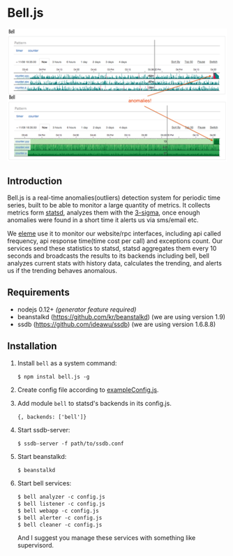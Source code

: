 Bell.js
=======

![snap](snap.png)

Introduction
------------

Bell.js is a real-time anomalies(outliers) detection system for periodic time
series, built to be able to monitor a large quantity of metrics. It collects
metrics form [statsd](https://github.com/etsy/statsd), analyzes them with the
[3-sigma](docs/design-notes.md), once enough anomalies were found in a short 
time it alerts us via sms/email etc.

We [eleme](github.com/eleme) use it to monitor our website/rpc interfaces,
including api called frequency, api response time(time cost per call) and
exceptions count. Our services send these statistics to statsd, statsd
aggregates them every 10 seconds and broadcasts the results to its backends
including bell, bell analyzes current stats with history data, calculates
the trending, and alerts us if the trending behaves anomalous.

Requirements
------------

- nodejs 0.12+ *(generator feature required)*
- beanstalkd (https://github.com/kr/beanstalkd) (we are using version 1.9)
- ssdb (https://github.com/ideawu/ssdb) (we are using version 1.6.8.8)

Installation
------------

1. Install `bell` as a system command:

       $ npm instal bell.js -g

2. Create config file according to [exampleConfig.js](exampleConfig.js).
3. Add module `bell` to statsd's backends in its config.js.

       {, backends: ['bell']}

4. Start ssdb-server:

       $ ssdb-server -f path/to/ssdb.conf

5. Start beanstalkd:

       $ beanstalkd

6. Start bell services:

       $ bell analyzer -c config.js
       $ bell listener -c config.js
       $ bell webapp -c config.js
       $ bell alerter -c config.js
       $ bell cleaner -c config.js
   And I suggest you manage these services with something like supervisord.
